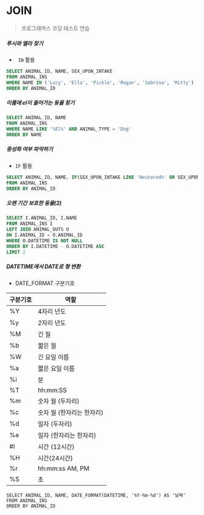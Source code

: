 # JOIN

> 프로그래머스 코딩 테스트 연습 



##### 루시와 엘라 찾기

- ` IN` 활용

```sql
SELECT ANIMAL_ID, NAME, SEX_UPON_INTAKE
FROM ANIMAL_INS
WHERE NAME IN ('Lucy', 'Ella', 'Pickle', 'Rogan', 'Sabrina', 'Mitty')
ORDER BY ANIMAL_ID
```



##### 이름에 el이 들어가는 동물 찾기

```sql
SELECT ANIMAL_ID, NAME
FROM ANIMAL_INS
WHERE NAME LIKE '%El%' AND ANIMAL_TYPE = 'Dog'
ORDER BY NAME
```



##### 중성화 여부 파악하기

- `IF` 활용

```sql
SELECT ANIMAL_ID, NAME, IF(SEX_UPON_INTAKE LIKE 'Neutered%' OR SEX_UPON_INTAKE LIKE 'Spayed%', 'O', 'X') AS 중성화
FROM ANIMAL_INS
ORDER BY ANIMAL_ID
```



##### 오랜 기간 보호한 동물(2)

```sql
SELECT I.ANIMAL_ID, I.NAME
FROM ANIMAL_INS I
LEFT JOIN ANIMAL_OUTS O
ON I.ANIMAL_ID = O.ANIMAL_ID
WHERE O.DATETIME IS NOT NULL
ORDER BY I.DATETIME - O.DATETIME ASC
LIMIT 2
```



##### DATETIME에서 DATE로 형 변환

- DATE_FORMAT 구분기호

| 구분기호 | 역할                      |
| -------- | ------------------------- |
| %Y       | 4자리 년도                |
| %y       | 2자리 년도                |
| %M       | 긴 월                     |
| %b       | 짧은 월                   |
| %W       | 긴 요일 이름              |
| %a       | 짧은 요일 이름            |
| %i       | 분                        |
| %T       | hh:mm:SS                  |
| %m       | 숫자 월 (두자리)          |
| %c       | 숫자 월 (한자리는 한자리) |
| %d       | 일자 (두자리)             |
| %e       | 일자 (한자리는 한자리)    |
| #l       | 시간 (12시간)             |
| %H       | 시간(24시간)              |
| %r       | hh:mm:ss AM, PM           |
| %S       | 초                        |

```shell
SELECT ANIMAL_ID, NAME, DATE_FORMAT(DATETIME, '%Y-%m-%d') AS '날짜'
FROM ANIMAL_INS
ORDER BY ANIMAL_ID
```

